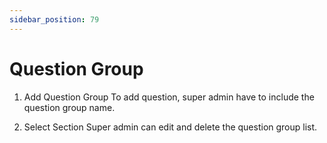 ```yaml
---
sidebar_position: 79
---
```

 
# Question Group
1. Add Question Group
To add question, super admin have to include the question group name.

2. Select Section
Super admin can edit and delete the question group list.